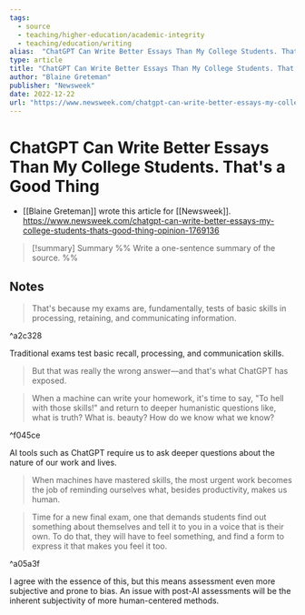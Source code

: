 ```yaml
---
tags:
  - source
  - teaching/higher-education/academic-integrity
  - teaching/education/writing
alias:  "ChatGPT Can Write Better Essays Than My College Students. That's a Good Thing"
type: article
title: "ChatGPT Can Write Better Essays Than My College Students. That's a Good Thing"
author: "Blaine Greteman"
publisher: "Newsweek"
date: 2022-12-22
url: "https://www.newsweek.com/chatgpt-can-write-better-essays-my-college-students-thats-good-thing-opinion-1769136"
---
```

# ChatGPT Can Write Better Essays Than My College Students. That's a Good Thing
- [[Blaine Greteman]] wrote this article for [[Newsweek]].
<https://www.newsweek.com/chatgpt-can-write-better-essays-my-college-students-thats-good-thing-opinion-1769136>
> [!summary] Summary
> %% Write a one-sentence summary of the source. %%

## Notes
>  That's because my exams are, fundamentally, tests of basic skills in processing, retaining, and communicating information.

^a2c328

Traditional exams test basic recall, processing, and communication skills.

>  But that was really the wrong answer—and that's what ChatGPT has exposed.

>  When a machine can write your homework, it's time to say, "To hell with those skills!" and return to deeper humanistic questions like, what is truth? What is. beauty? How do we know what we know?

^f045ce

AI tools such as ChatGPT require us to ask deeper questions about the nature of our work and lives.

>  When machines have mastered skills, the most urgent work becomes the job of reminding ourselves what, besides productivity, makes us human.

>  Time for a new final exam, one that demands students find out something about themselves and tell it to you in a voice that is their own. To do that, they will have to feel something, and find a form to express it that makes you feel it too.

^a05a3f

I agree with the essence of this, but this means assessment even more subjective and prone to bias.
An issue with post-AI assessments will be the inherent subjectivity of more human-centered methods.
